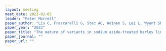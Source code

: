 ```yaml
---
layout: meeting
meet_date: 2023-02-03
leader: "Peter Morrell"
paper_author: "Liu C, Frascarelli G, Stec AO, Heinen S, Lei L, Wyant SR, Legg E, Spiller M, et al."
paper_year: "2023"
paper_title: "The nature of variants in sodium azide-treated barley lines"
paper_journal: ""
paper_url: ""
---
```

